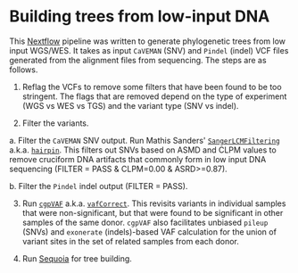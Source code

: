 # Building trees from low-input DNA

This [Nextflow](https://www.nextflow.io/) pipeline was written to generate
phylogenetic trees from low input WGS/WES. It takes as input `CaVEMAN` (SNV) 
and `Pindel` (indel) VCF files generated from the alignment files from 
sequencing. The steps are as follows.

1. Reflag the VCFs to remove some filters that have been found to be too 
stringent. The flags that are removed depend on the type of experiment (WGS vs
WES vs TGS) and the variant type (SNV vs indel).

2. Filter the variants.

  a. Filter the `CaVEMAN` SNV output. Run Mathis Sanders' 
  [`SangerLCMFiltering`](https://github.com/MathijsSanders/SangerLCMFiltering) 
  a.k.a. [`hairpin`](https://confluence.sanger.ac.uk/display/CAS/hairpin). This 
  filters out SNVs based on ASMD and CLPM values to remove cruciform DNA 
  artifacts that commonly form in low input DNA sequencing (FILTER = PASS & 
  CLPM=0.00 & ASRD>=0.87). 

  b. Filter the `Pindel` indel output (FILTER = PASS).

3. Run [`cgpVAF`](https://confluence.sanger.ac.uk/pages/viewpage.action?pageId=22710418)
a.k.a. [`vafCorrect`](https://github.com/cancerit/vafCorrect). This revisits
variants in individual samples that were non-significant, but that were found to
be significant in other samples of the same donor. `cgpVAF` also facilitates
unbiased `pileup` (SNVs) and `exonerate` (indels)-based VAF calculation for the
union of variant sites in the set of related samples from each donor. 

4. Run [Sequoia](https://github.com/TimCoorens/Sequoia) for tree building.
